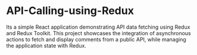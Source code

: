 # API-Calling-using-Redux
Its a simple React application demonstrating API data fetching using Redux and Redux Toolkit. This project showcases the integration of asynchronous actions to fetch and display comments from a public API, while managing the application state with Redux.

